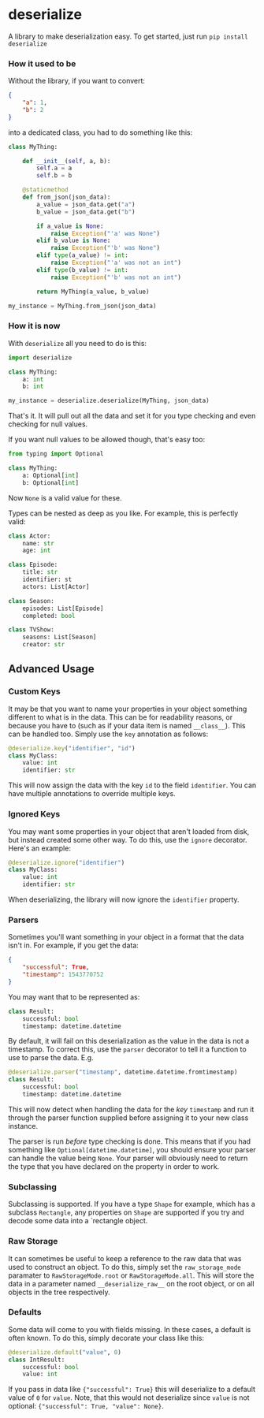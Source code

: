 # deserialize

A library to make deserialization easy. To get started, just run `pip install deserialize`

### How it used to be

Without the library, if you want to convert:

```json
{
    "a": 1,
    "b": 2
}
```

into a dedicated class, you had to do something like this:

```python
class MyThing:

    def __init__(self, a, b):
        self.a = a
        self.b = b

    @staticmethod
    def from_json(json_data):
        a_value = json_data.get("a")
        b_value = json_data.get("b")

        if a_value is None:
            raise Exception("'a' was None")
        elif b_value is None:
            raise Exception("'b' was None")
        elif type(a_value) != int:
            raise Exception("'a' was not an int")
        elif type(b_value) != int:
            raise Exception("'b' was not an int")

        return MyThing(a_value, b_value)

my_instance = MyThing.from_json(json_data)
```

### How it is now

With `deserialize` all you need to do is this:

```python
import deserialize

class MyThing:
    a: int
    b: int

my_instance = deserialize.deserialize(MyThing, json_data)
```

That's it. It will pull out all the data and set it for you type checking and even checking for null values.

If you want null values to be allowed though, that's easy too:

```python
from typing import Optional

class MyThing:
    a: Optional[int]
    b: Optional[int]
```

Now `None` is a valid value for these.

Types can be nested as deep as you like. For example, this is perfectly valid:

```python
class Actor:
    name: str
    age: int

class Episode:
    title: str
    identifier: st
    actors: List[Actor]

class Season:
    episodes: List[Episode]
    completed: bool

class TVShow:
    seasons: List[Season]
    creator: str
```

## Advanced Usage

### Custom Keys

It may be that you want to name your properties in your object something different to what is in the data. This can be for readability reasons, or because you have to (such as if your data item is named `__class__`). This can be handled too. Simply use the `key` annotation as follows:

```python
@deserialize.key("identifier", "id")
class MyClass:
    value: int
    identifier: str
```

This will now assign the data with the key `id` to the field `identifier`. You can have multiple annotations to override multiple keys.

### Ignored Keys

You may want some properties in your object that aren't loaded from disk, but instead created some other way. To do this, use the `ignore` decorator. Here's an example:

```python
@deserialize.ignore("identifier")
class MyClass:
    value: int
    identifier: str
```

When deserializing, the library will now ignore the `identifier` property.

### Parsers

Sometimes you'll want something in your object in a format that the data isn't in. For example, if you get the data:

```json
{
    "successful": True,
    "timestamp": 1543770752
}
```

You may want that to be represented as:

```python
class Result:
    successful: bool
    timestamp: datetime.datetime
```

By default, it will fail on this deserialization as the value in the data is not a timestamp. To correct this, use the `parser` decorator to tell it a function to use to parse the data. E.g.

```python
@deserialize.parser("timestamp", datetime.datetime.fromtimestamp)
class Result:
    successful: bool
    timestamp: datetime.datetime
```

This will now detect when handling the data for the _key_ `timestamp` and run it through the parser function supplied before assigning it to your new class instance.

The parser is run _before_ type checking is done. This means that if you had something like `Optional[datetime.datetime]`, you should ensure your parser can handle the value being `None`. Your parser will obviously need to return the type that you have declared on the property in order to work.


### Subclassing

Subclassing is supported. If you have a type `Shape` for example, which has a subclass `Rectangle`, any properties on `Shape` are supported if you try and decode some data into a `rectangle object.

### Raw Storage

It can sometimes be useful to keep a reference to the raw data that was used to construct an object. To do this, simply set the `raw_storage_mode` paramater to `RawStorageMode.root` or `RawStorageMode.all`. This will store the data in a parameter named `__deserialize_raw__` on the root object, or on all objects in the tree respectively.

### Defaults

Some data will come to you with fields missing. In these cases, a default is often known. To do this, simply decorate your class like this:

```python
@deserialize.default("value", 0)
class IntResult:
    successful: bool
    value: int
```

If you pass in data like `{"successful": True}` this will deserialize to a default value of `0` for `value`. Note, that this would not deserialize since `value` is not optional: `{"successful": True, "value": None}`.